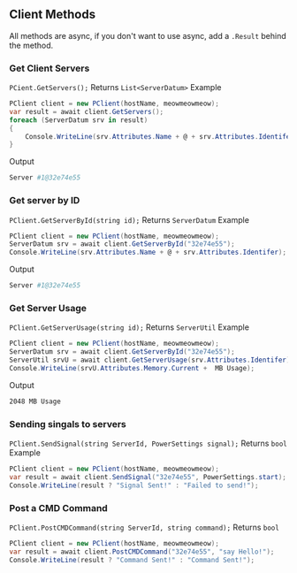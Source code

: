 ## Client Methods

All methods are async, if you don't want to use async, add a `.Result` behind the method.

### Get Client Servers
`PCient.GetServers();`
Returns
`List<ServerDatum>`
Example
```csharp
PClient client = new PClient(hostName, meowmeowmeow);
var result = await client.GetServers();
foreach (ServerDatum srv in result)
{
    Console.WriteLine(srv.Attributes.Name + @ + srv.Attributes.Identifer);
}
```
Output
```bash
Server #1@32e74e55
```
### Get server by ID
`PClient.GetServerById(string id);`
Returns
`ServerDatum`
Example
```csharp
PClient client = new PClient(hostName, meowmeowmeow);
ServerDatum srv = await client.GetServerById("32e74e55");
Console.WriteLine(srv.Attributes.Name + @ + srv.Attributes.Identifer);
```
Output
```bash
Server #1@32e74e55
```
### Get Server Usage
`PClient.GetServerUsage(string id);`
Returns
`ServerUtil`
Example
```csharp
PClient client = new PClient(hostName, meowmeowmeow);
ServerDatum srv = await client.GetServerById("32e74e55");
ServerUtil srvU = await client.GetServerUsage(srv.Attributes.Identifer);
Console.WriteLine(srvU.Attributes.Memory.Current +  MB Usage);
```
Output
```bash
2048 MB Usage
```
### Sending singals to servers
`PClient.SendSignal(string ServerId, PowerSettings signal);`
Returns
`bool`
Example
```csharp
PClient client = new PClient(hostName, meowmeowmeow);
var result = await client.SendSignal("32e74e55", PowerSettings.start);
Console.WriteLine(result ? "Signal Sent!" : "Failed to send!");
```
### Post a CMD Command
`PClient.PostCMDCommand(string ServerId, string command);`
Returns
`bool`
```csharp
PClient client = new PClient(hostName, meowmeowmeow);
var result = await client.PostCMDCommand("32e74e55", "say Hello!");
Console.WriteLine(result ? "Command Sent!" : "Command Sent!");
```
